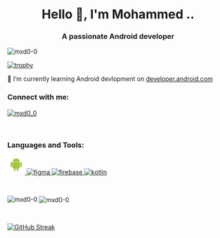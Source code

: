 <h1 align="center">Hello 👋, I'm Mohammed   ..</h1>
<h3 align="center">A passionate Android developer</h3>

<p align="left">
  <img src="https://komarev.com/ghpvc/?username=mxd0-0&label=Profile%20views&color=0e75b6&style=flat" alt="mxd0-0" />
</p>


[![trophy](https://github-profile-trophy.vercel.app/?username=ryo-ma&theme=onedark)](https://github.com/ryo-ma/github-profile-trophy)


🌱 I’m currently learning Android devlopment on [developer.android.com](https://developer.android.com)

<h3 align="left">Connect with me:</h3>
<p align="left">
  <a href="https://instagram.com/mxd0_0" target="_blank">
    <img align="center" src="https://raw.githubusercontent.com/rahuldkjain/github-profile-readme-generator/master/src/images/icons/Social/instagram.svg" alt="mxd0_0" height="30" width="40" />
  </a>
</p>

<br>


<h3 align="left">Languages and Tools:</h3>
<p align="left">
  <a href="https://developer.android.com" target="_blank" rel="noreferrer">
    <img src="https://raw.githubusercontent.com/devicons/devicon/master/icons/android/android-original-wordmark.svg" alt="android" width="40" height="40" />
  </a>
  <a href="https://www.figma.com/" target="_blank" rel="noreferrer">
    <img src="https://www.vectorlogo.zone/logos/figma/figma-icon.svg" alt="figma" width="40" height="40" />
  </a>
  <a href="https://firebase.google.com/" target="_blank" rel="noreferrer">
    <img src="https://www.vectorlogo.zone/logos/firebase/firebase-icon.svg" alt="firebase" width="40" height="40" />
  </a>
  <a href="https://kotlinlang.org" target="_blank" rel="noreferrer">
    <img src="https://www.vectorlogo.zone/logos/kotlinlang/kotlinlang-icon.svg" alt="kotlin" width="40" height="40" />
  </a>
</p>


<br>

<p>
  <img align="left" src="https://github-readme-stats.vercel.app/api/top-langs?username=mxd0-0&show_icons=true&locale=en&layout=compact" alt="mxd0-0" />
</p>



<p>
  &nbsp;<img align="center" src="https://github-readme-stats.vercel.app/api?username=mxd0-0&show_icons=true&locale=en" alt="mxd0-0" />
</p>

<br>

[![GitHub Streak](https://streak-stats.demolab.com?user=mxd0-0&theme=gotham&border_radius=4.9&date_format=M%20j%5B%2C%20Y%5D)](https://git.io/streak-stats)

